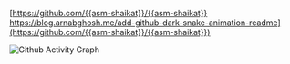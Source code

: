 [https://github.com/{{asm-shaikat}}/{{asm-shaikat}} https://blog.arnabghosh.me/add-github-dark-snake-animation-readme](https://github.com/{{asm-shaikat}}/{{asm-shaikat}})

![Github Activity Graph](https://activity-graph.herokuapp.com/graph?username=asm-shaikat&theme=xcode)
